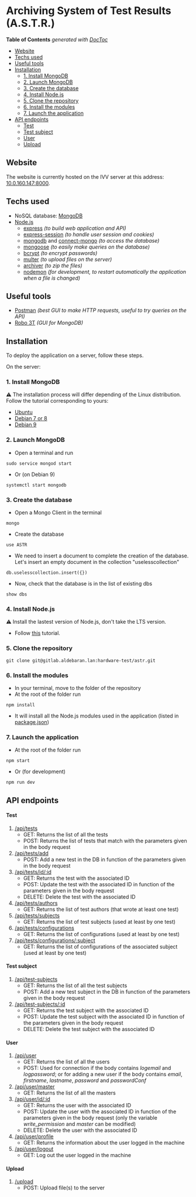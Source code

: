 # Archiving System of Test Results (A.S.T.R.)

<!-- START doctoc generated TOC please keep comment here to allow auto update -->
<!-- DON'T EDIT THIS SECTION, INSTEAD RE-RUN doctoc TO UPDATE -->
**Table of Contents**  *generated with [DocToc](https://github.com/thlorenz/doctoc)*

- [Website](#website)
- [Techs used](#techs-used)
- [Useful tools](#useful-tools)
- [Installation](#installation)
  - [1. Install MongoDB](#1-install-mongodb)
  - [2. Launch MongoDB](#2-launch-mongodb)
  - [3. Create the database](#3-create-the-database)
  - [4. Install Node.js](#4-install-nodejs)
  - [5. Clone the repository](#5-clone-the-repository)
  - [6. Install the modules](#6-install-the-modules)
  - [7. Launch the application](#7-launch-the-application)
- [API endpoints](#api-endpoints)
    - [Test](#test)
    - [Test subject](#test-subject)
    - [User](#user)
    - [Upload](#upload)

<!-- END doctoc generated TOC please keep comment here to allow auto update -->

## Website

The website is currently hosted on the IVV server at this address: [10.0.160.147:8000](http://10.0.160.147:8000/).

## Techs used

- NoSQL database: [MongoDB](https://www.mongodb.com/)
- [Node.js](https://nodejs.org/en/)
    - [express](https://www.npmjs.com/package/express) *(to build web application and API)*
    - [express-session](https://www.npmjs.com/package/express-session) *(to handle user session and cookies)*
    - [mongodb](https://www.npmjs.com/package/mongodb) and [connect-mongo](https://www.npmjs.com/package/connect-mongo) *(to access the database)*
    - [mongoose](https://www.npmjs.com/package/mongoose) *(to easily make queries on the database)*
    - [bcrypt](https://www.npmjs.com/package/bcrypt) *(to encrypt passwords)*
    - [multer](https://www.npmjs.com/package/multer) *(to upload files on the server)*
    - [archiver](https://www.npmjs.com/package/archiver) *(to zip the files)*
    - [nodemon](https://www.npmjs.com/package/nodemon) *(for development, to restart automatically the application when a file is changed)*

## Useful tools

- [Postman](https://www.getpostman.com/) *(best GUI to make HTTP requests, useful to try queries on the API)*
- [Robo 3T](https://robomongo.org/) *(GUI for MongoDB)*

## Installation

To deploy the application on a server, follow these steps.

On the server:

### 1. Install MongoDB

:warning: The installation process will differ depending of the Linux distribution. Follow the tutorial corresponding to yours: 
- [Ubuntu](https://docs.mongodb.com/manual/tutorial/install-mongodb-on-ubuntu/)
- [Debian 7 or 8](https://docs.mongodb.com/manual/tutorial/install-mongodb-on-debian/)
- [Debian 9](https://www.globo.tech/learning-center/install-mongodb-debian-9/)

### 2. Launch MongoDB

- Open a terminal and run

```
sudo service mongod start
```

- Or (on Debian 9)

```
systemctl start mongodb
```

### 3. Create the database

- Open a Mongo Client in the terminal

```
mongo
```

- Create the database

```
use ASTR
```

- We need to insert a document to complete the creation of the database. Let's insert an empty document in the collection "uselesscollection"

```
db.uselesscollection.insert({})
```

- Now, check that the database is in the list of existing dbs

```
show dbs
```

### 4. Install Node.js

:warning: Install the lastest version of Node.js, don't take the LTS version.

- Follow [this](https://nodejs.org/en/download/package-manager/#debian-and-ubuntu-based-linux-distributions) tutorial.

### 5. Clone the repository

```
git clone git@gitlab.aldebaran.lan:hardware-test/astr.git
```

### 6. Install the modules

- In your terminal, move to the folder of the repository
- At the root of the folder run

```
npm install
```

- It will install all the Node.js modules used in the application (listed in [package.json](https://gitlab.aldebaran.lan/hardware-test/astr/blob/master/package.json))

### 7. Launch the application

- At the root of the folder run

```
npm start
```

- Or (for development)

```
npm run dev
```

## API endpoints

#### Test

1. [/api/tests](http://10.0.160.147:8000/api/tests)
    - GET: Returns the list of all the tests
    - POST: Returns the list of tests that match with the parameters given in the body request
2. [/api/tests/add](http://10.0.160.147:8000/api/tests/add)
    - POST: Add a new test in the DB in function of the parameters given in the body request
3. [/api/tests/id/:id](http://10.0.160.147:8000/api/tests/id/5adf356dda64c157e53c6b18)
    - GET: Returns the test with the associated ID
    - POST: Update the test with the associated ID in function of the parameters given in the body request
    - DELETE: Delete the test with the associated ID
4. [/api/tests/authors](http://10.0.160.147:8000/api/tests/authors)
    - GET: Returns the list of test authors (that wrote at least one test)
5. [/api/tests/subjects](http://10.0.160.147:8000/api/tests/subjects)
    - GET: Returns the list of test subjects (used at least by one test)
6. [/api/tests/configurations](http://10.0.160.147:8000/api/tests/configurations)
    - GET: Returns the list of configurations (used at least by one test)
7. [/api/tests/configurations/:subject](http://10.0.160.147:8000/api/tests/configurations/CAMERA)
    - GET: Returns the list of configurations of the associated subject (used at least by one test)

#### Test subject 

1. [/api/test-subjects](http://10.0.160.147:8000/api/test-subjects)
    - GET: Returns the list of all the test subjects
    - POST:  Add a new test subject in the DB in function of the parameters given in the body request
2. [/api/test-subjects/:id](http://10.0.160.147:8000/api/test-subjects/5adf3559da64c157e53c6b17)
    - GET: Returns the test subject with the associated ID
    - POST:  Update the test subject with the associated ID in function of the parameters given in the body request
    - DELETE: Delete the test subject with the associated ID

#### User 

1. [/api/user](http://10.0.160.147:8000/api/user)
    - GET: Returns the list of all the users
    - POST: Used for connection if the body contains *logemail* and *logpassword*; or for adding a new user if the body contains *email*, *firstname*, *lastname*, *password* and *passwordConf*
2. [/api/user/master](http://10.0.160.147:8000/api/user/master)
    - GET: Returns the list of all the masters
3. [/api/user/id/:id](http://10.0.160.147:8000/api/user/id/5ad8aad45aa7dd1b0f17e7f9)
    - GET: Returns the user with the associated ID
    - POST:  Update the user with the associated ID in function of the parameters given in the body request (only the variable *write_permission* and *master* can be modified)
    - DELETE: Delete the user with the associated ID
4. [/api/user/profile](http://10.0.160.147:8000/api/user/profile)
    - GET: Returns the information about the user logged in the machine
5. [/api/user/logout](http://10.0.160.147:8000/api/user/logout)
    - GET: Log out the user logged in the machine

#### Upload

1. [/upload](http://10.0.160.147:8000/upload)
    - POST: Upload file(s) to the server

